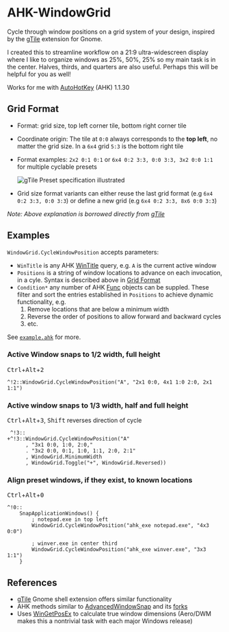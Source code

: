 # AHK-WindowGrid
Cycle through window positions on a grid system of your design, inspired by the [gTile](https://github.com/gTile/gTile) extension for Gnome.

I created this to streamline workflow on a 21:9 ultra-widescreen display where I like to organize windows as 25%, 50%, 25% so my main task is in the center. Halves, thirds, and quarters are also useful. Perhaps this will be helpful for you as well!

Works for me with [AutoHotKey](https://autohotkey.com) (AHK) 1.1.30

## Grid Format

  * Format: grid size, top left corner tile, bottom right corner tile
  * Coordinate origin: The tile at `0:0` always corresponds to the **top left**, no matter the grid size. 
    In a `6x4` grid `5:3` is the bottom right tile
  * Format examples: `2x2 0:1 0:1` or `6x4 0:2 3:3, 0:0 3:3, 3x2 0:0 1:1` for multiple cyclable presets
    
    ![gTile Preset specification illustrated](https://user-images.githubusercontent.com/11145016/57080232-61310a00-6cf2-11e9-9ba2-bdd55b62fd2c.png)
    <!--
    | columns → | index    | 0         | 1         | 2         |
    | --------- | -------- | --------- | --------- | --------- |
    | **rows**  | **0**    | 0:0       | 1:0       | 2:0       |
    | **↓**     | **1**    | 0:1       | 1:1       | 2:1       |
    -->
  * Grid size format variants can either reuse the last grid format (e.g `6x4 0:2 3:3, 0:0 3:3`) or define a new grid (e.g `6x4 0:2 3:3, 8x6 0:0 3:3`)

*Note: Above explanation is borrowed directly from [gTile](https://github.com/gTile/gTile#configuration)*


## Examples

`WindowGrid.CycleWindowPosition` accepts parameters:
* `WinTitle` is any AHK [WinTitle](https://www.autohotkey.com/docs/misc/WinTitle.htm) query, e.g. `A` is the current active window
* `Positions` is a string of window locations to advance on each invocation, in a cyle. Syntax is described above in [Grid Format](#GridFormat)
* `Condition*` any number of AHK [Func](https://www.autohotkey.com/docs/objects/Func.htm) objects can be suppled. These filter and sort the entries established in `Positions` to achieve dynamic functionality, e.g.
    1. Remove locations that are below a minimum width
    2. Reverse the order of positions to allow forward and backward cycles
    3. etc.

See [`example.ahk`](example.ahk) for more. 

### Active Window snaps to 1/2 width, full height
<kbd>Ctrl</kbd>+<kbd>Alt</kbd>+<kbd>2</kbd>
```
^!2::WindowGrid.CycleWindowPosition("A", "2x1 0:0, 4x1 1:0 2:0, 2x1 1:1")
```

### Active window snaps to 1/3 width, half and full height
<kbd>Ctrl</kbd>+<kbd>Alt</kbd>+<kbd>3</kbd>, <kbd>Shift</kbd> reverses direction of cycle
```
 ^!3::
+^!3::WindowGrid.CycleWindowPosition("A"
      , "3x1 0:0, 1:0, 2:0,"
      . "3x2 0:0, 0:1, 1:0, 1:1, 2:0, 2:1"
      , WindowGrid.MinimumWidth
      , WindowGrid.Toggle("+", WindowGrid.Reversed))
```

### Align preset windows, if they exist, to known locations
<kbd>Ctrl</kbd>+<kbd>Alt</kbd>+<kbd>0</kbd>
```
^!0::
	SnapApplicationWindows() {
		; notepad.exe in top left
		WindowGrid.CycleWindowPosition("ahk_exe notepad.exe", "4x3 0:0")
		
		; winver.exe in center third
		WindowGrid.CycleWindowPosition("ahk_exe winver.exe", "3x3 1:1")
	}
```

## References

* [gTile](https://github.com/gTile/gTile) Gnome shell extension offers similar functionality
* AHK methods similar to [AdvancedWindowSnap](https://gist.github.com/AWMooreCO/1ef708055a11862ca9dc) and its [forks](https://gist.github.com/park-brian/f3f790e559e5145b99bf0f19c7928dd8)
* Uses [WinGetPosEx](https://github.com/pacobyte/AutoHotkey-Lib-WinGetPosEx) to calculate true window dimensions (Aero/DWM makes this a nontrivial task with each major Windows release)
